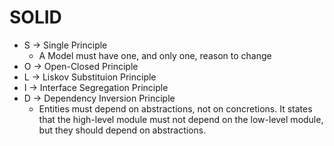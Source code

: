# SOLID
  - S -> Single Principle
    - A Model must have one, and only one, reason to change
  - O -> Open-Closed Principle
  - L -> Liskov Substituion Principle
  - I -> Interface Segregation Principle
  - D -> Dependency Inversion Principle
    - Entities must depend on abstractions, not on concretions. It states that the high-level module must not depend on the low-level module, but they should depend on abstractions.